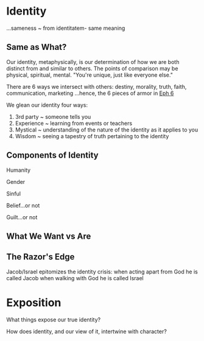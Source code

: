 # Identity
...sameness
~ from identitatem- same meaning


## Same as What?

Our identity, metaphysically, is our determination of how we are both distinct from and similar to others.
The points of comparison may be physical, spiritual, mental.
"You're unique, just like everyone else."

There are 6 ways we intersect with others: destiny, morality, truth, faith, communication, marketing
...hence, the 6 pieces of armor in [Eph 6]()


We glean our identity four ways:
1. 3rd party ~ someone tells you
2. Experience ~ learning from events or teachers
3. Mystical ~ understanding of the nature of the identity as it applies to you
4. Wisdom ~ seeing a tapestry of truth pertaining to the identity


## Components of Identity

Humanity

Gender

Sinful 

Belief...or not

Guilt...or not


## What We Want vs Are


## The Razor's Edge

Jacob/Israel epitomizes the identity crisis:
  when acting apart from God he is called Jacob
  when walking with God he is called Israel


# Exposition

What things expose our true identity?

How does identity, and our view of it, intertwine with character?

